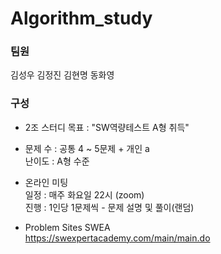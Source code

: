 # Algorithm_study

### 팀원
김성우 김정진 김현명 동화영   

### 구성    

- 2조 스터디 목표 : "SW역량테스트 A형 취득"

- 문제 수 : 공통 4 ~ 5문제 + 개인 a    
난이도 : A형 수준   

- 온라인 미팅    
일정 : 매주 화요일 22시 (zoom)    
진행 : 1인당 1문제씩 - 문제 설명 및 풀이(랜덤)    

- Problem Sites
SWEA    
https://swexpertacademy.com/main/main.do    
